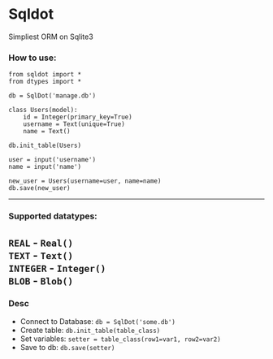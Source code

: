 # Sqldot
Simpliest ORM on Sqlite3

### How to use:
```
from sqldot import *
from dtypes import *

db = SqlDot('manage.db')

class Users(model):
    id = Integer(primary_key=True)
    username = Text(unique=True)
    name = Text()

db.init_table(Users)

user = input('username')
name = input('name')

new_user = Users(username=user, name=name)
db.save(new_user)
```
---
### Supported datatypes:
```REAL``` - ```Real()``` <br>
```TEXT``` - ```Text()``` <br>
```INTEGER``` - ```Integer()``` <br>
```BLOB``` - ```Blob()``` <br>
---
### Desc
- Connect to Database: ```db = SqlDot('some.db')```
- Create table: ```db.init_table(table_class)```
- Set variables: ```setter = table_class(row1=var1, row2=var2)```
- Save to db: ```db.save(setter)```
